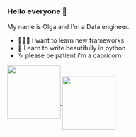 ### Hello everyone 👋

My name is Olga and I'm a Data engineer.

- 👷🏻‍♀️ I want to learn new frameworks
- 🐍 Learn to write beautifully in python
- ♑️ please be patient i'm a capricorn

<div>
  <a href="https://github-readme-stats-ol-pg.vercel.app/api/top-langs/?username=ol-pg&layout=compact&hide=jupyter%20notebook">
    <img align="center" height="120" style="margin-bottom: 50px" src="https://github-readme-stats-ol-pg.vercel.app/api/top-langs/?username=ol-pg&layout=compact&hide=jupyter%20notebook"/>
  </a>
  
  <a href="https://github-readme-stats-ol-pg.vercel.app/api?username=ol-pg&show_icons=true&hide=issues">
  <img align="center" height="120" src="https://github-readme-stats-ol-pg.vercel.app/api?username=ol-pg&show_icons=true&hide=issues"/>
  </a>
</div>
